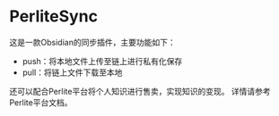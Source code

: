 # PerliteSync
这是一款Obsidian的同步插件，主要功能如下：
  - push：将本地文件上传至链上进行私有化保存
  - pull：将链上文件下载至本地

还可以配合Perlite平台将个人知识进行售卖，实现知识的变现。
详情请参考Perlite平台文档。